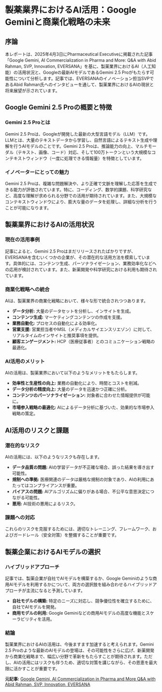# 製薬業界におけるAI活用：Google Geminiと商業化戦略の未来

## 序論

本レポートは、2025年4月3日にPharmaceutical Executiveに掲載された記事「Google Gemini, AI Commercialization in Pharma and More: Q&A with Abid Rahman, SVP, Innovation, EVERSANA」を基に、製薬業界におけるAI（人工知能）の活用状況と、Googleの最新AIモデルであるGemini 2.5 Proがもたらす可能性について分析します。記事では、EVERSANAのイノベーション担当SVPであるAbid Rahman氏へのインタビューを通して、製薬業界におけるAIの現状と将来展望が示されています。

## Google Gemini 2.5 Proの概要と特徴

### Gemini 2.5 Proとは

Gemini 2.5 Proは、Googleが開発した最新の大型言語モデル（LLM）です。LLMとは、大量のテキストデータから学習し、自然言語によるテキスト生成や理解を行うAIモデルのことです。Gemini 2.5 Proは、推論能力の向上、マルチモーダル（テキスト、画像、コード）対応、そして100万トークンという大規模なコンテキストウィンドウ（一度に処理できる情報量）を特徴としています。

### イノベーターにとっての魅力

Gemini 2.5 Proは、複雑な問題解決や、より正確で文脈を理解した応答を生成できる能力が評価されています。特に、コーディング、数学的課題、科学研究など、高度な理解が求められる分野での活用が期待されています。また、大規模なコンテキストウィンドウにより、膨大な量のデータを処理し、詳細な分析を行うことが可能になります。

## 製薬業界におけるAIの活用状況

### 現在の活用事例

記事によると、Gemini 2.5 Proはまだリリースされたばかりですが、EVERSANAを含むいくつかの企業が、その潜在的な活用方法を模索しています。具体的には、コンテンツ生成、パーソナライゼーション、業務効率化などへの応用が検討されています。また、新薬開発や科学研究における利用も期待されています。

### 商業化戦略への統合

AIは、製薬業界の商業化戦略において、様々な形で統合されつつあります。

* **データ分析:** 大量のデータセットを分析し、インサイトを生成。
* **コンテンツ生成:** マーケティングコンテンツの作成を支援。
* **業務自動化:** プロセスの自動化による効率化。
* **営業支援:** 営業担当者やMSL（メディカルサイエンスリエゾン）に対して、リアルタイムのインサイトと推奨事項を提供。
* **顧客エンゲージメント:** HCP（医療従事者）とのコミュニケーション戦略の最適化。

### AI活用のメリット

AIの活用は、製薬業界において以下のようなメリットをもたらします。

* **効率性と生産性の向上:** 業務の自動化により、時間とコストを削減。
* **データ分析の精度向上:** 大量のデータを迅速かつ正確に分析。
* **コンテンツのパーソナライゼーション:** 対象者に合わせた情報提供が可能に。
* **市場参入戦略の最適化:** AIによるデータ分析に基づいた、効果的な市場参入戦略の策定。

## AI活用のリスクと課題

### 潜在的なリスク

AIの活用には、以下のようなリスクも存在します。

* **データ品質の問題:** AIの学習データが不正確な場合、誤った結果を導き出す可能性。
* **規制への準拠:** 医療関連のデータは厳格な規制の対象であり、AIの利用にあたってはコンプライアンスが重要。
* **バイアスの問題:** AIアルゴリズムに偏りがある場合、不公平な意思決定につながる可能性。
* **悪用:** AI技術の悪用によるリスク。

### 課題への対応

これらのリスクを克服するためには、適切なトレーニング、フレームワーク、およびガードレール（安全対策）を整備することが重要です。

## 製薬企業におけるAIモデルの選択

### ハイブリッドアプローチ

記事では、製薬企業が自社でAIモデルを構築するか、Google Geminiのような商用AIモデルを利用するかについて、両方の選択肢を組み合わせるハイブリッドアプローチが主流になると予測しています。

* **自社モデルの構築:** 特定のニーズに対応し、競争優位性を確立するために、自社でAIモデルを開発。
* **商用モデルの利用:** Google Geminiなどの商用AIモデルの高度な機能とスケーラビリティを活用。

### 結論

製薬業界におけるAIの活用は、今後ますます加速すると考えられます。Gemini 2.5 Proのような最新のAIモデルの登場は、その可能性をさらに広げ、新薬開発から商業化戦略まで、幅広い分野で革新をもたらすことが期待されます。ただし、AIの活用にはリスクも伴うため、適切な対策を講じながら、その恩恵を最大限に活かすことが重要です。


**元記事:** [Google Gemini, AI Commercialization in Pharma and More Q&A with Abid Rahman, SVP, Innovation, EVERSANA](https://www.pharmexec.com/view/google-gemini-commercialization-abid-rahman-eversana)